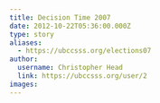 ```yaml
---
title: Decision Time 2007 
date: 2012-10-22T05:36:00.000Z
type: story
aliases:
  - https://ubccsss.org/elections07
author:
  username: Christopher Head
  link: https://ubccsss.org/user/2
images:
---
```


